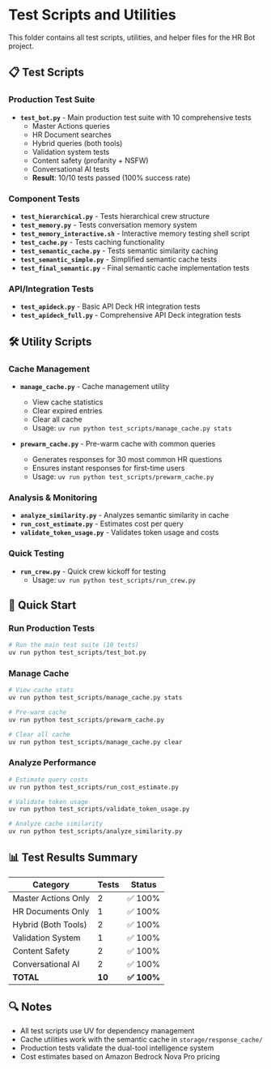 # Test Scripts and Utilities

This folder contains all test scripts, utilities, and helper files for the HR Bot project.

## 📋 Test Scripts

### Production Test Suite
- **`test_bot.py`** - Main production test suite with 10 comprehensive tests
  - Master Actions queries
  - HR Document searches
  - Hybrid queries (both tools)
  - Validation system tests
  - Content safety (profanity + NSFW)
  - Conversational AI tests
  - **Result**: 10/10 tests passed (100% success rate)

### Component Tests
- **`test_hierarchical.py`** - Tests hierarchical crew structure
- **`test_memory.py`** - Tests conversation memory system
- **`test_memory_interactive.sh`** - Interactive memory testing shell script
- **`test_cache.py`** - Tests caching functionality
- **`test_semantic_cache.py`** - Tests semantic similarity caching
- **`test_semantic_simple.py`** - Simplified semantic cache tests
- **`test_final_semantic.py`** - Final semantic cache implementation tests

### API/Integration Tests
- **`test_apideck.py`** - Basic API Deck HR integration tests
- **`test_apideck_full.py`** - Comprehensive API Deck integration tests

## 🛠️ Utility Scripts

### Cache Management
- **`manage_cache.py`** - Cache management utility
  - View cache statistics
  - Clear expired entries
  - Clear all cache
  - Usage: `uv run python test_scripts/manage_cache.py stats`

- **`prewarm_cache.py`** - Pre-warm cache with common queries
  - Generates responses for 30 most common HR questions
  - Ensures instant responses for first-time users
  - Usage: `uv run python test_scripts/prewarm_cache.py`

### Analysis & Monitoring
- **`analyze_similarity.py`** - Analyzes semantic similarity in cache
- **`run_cost_estimate.py`** - Estimates cost per query
- **`validate_token_usage.py`** - Validates token usage and costs

### Quick Testing
- **`run_crew.py`** - Quick crew kickoff for testing
  - Usage: `uv run python test_scripts/run_crew.py`

## 🚀 Quick Start

### Run Production Tests
```bash
# Run the main test suite (10 tests)
uv run python test_scripts/test_bot.py
```

### Manage Cache
```bash
# View cache stats
uv run python test_scripts/manage_cache.py stats

# Pre-warm cache
uv run python test_scripts/prewarm_cache.py

# Clear all cache
uv run python test_scripts/manage_cache.py clear
```

### Analyze Performance
```bash
# Estimate query costs
uv run python test_scripts/run_cost_estimate.py

# Validate token usage
uv run python test_scripts/validate_token_usage.py

# Analyze cache similarity
uv run python test_scripts/analyze_similarity.py
```

## 📊 Test Results Summary

| Category | Tests | Status |
|----------|-------|--------|
| Master Actions Only | 2 | ✅ 100% |
| HR Documents Only | 1 | ✅ 100% |
| Hybrid (Both Tools) | 2 | ✅ 100% |
| Validation System | 1 | ✅ 100% |
| Content Safety | 2 | ✅ 100% |
| Conversational AI | 2 | ✅ 100% |
| **TOTAL** | **10** | **✅ 100%** |

## 🔍 Notes

- All test scripts use UV for dependency management
- Cache utilities work with the semantic cache in `storage/response_cache/`
- Production tests validate the dual-tool intelligence system
- Cost estimates based on Amazon Bedrock Nova Pro pricing
